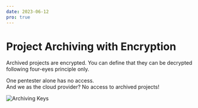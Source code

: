 ```yaml
---
date: 2023-06-12
pro: true
---
```


# Project Archiving with Encryption
Archived projects are encrypted. You can define that they can be decrypted following four-eyes principle only.

One pentester alone has no access.  
And we as the cloud provider? No access to archived projects!

![Archiving Keys](/images/show/archiving.png)

